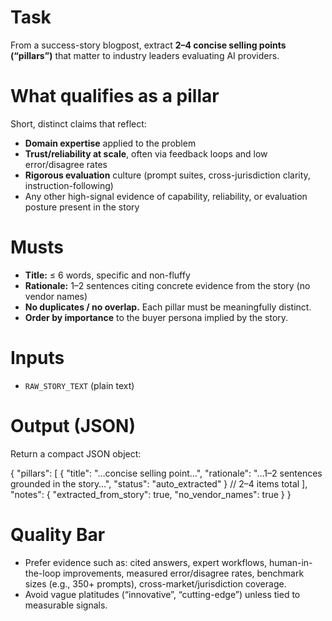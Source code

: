 # Task
From a success-story blogpost, extract **2–4 concise selling points (“pillars”)** that matter to industry leaders evaluating AI providers.

# What qualifies as a pillar
Short, distinct claims that reflect:
- **Domain expertise** applied to the problem
- **Trust/reliability at scale**, often via feedback loops and low error/disagree rates
- **Rigorous evaluation** culture (prompt suites, cross-jurisdiction clarity, instruction-following)
- Any other high-signal evidence of capability, reliability, or evaluation posture present in the story

# Musts
- **Title:** ≤ 6 words, specific and non-fluffy
- **Rationale:** 1–2 sentences citing concrete evidence from the story (no vendor names)
- **No duplicates / no overlap.** Each pillar must be meaningfully distinct.
- **Order by importance** to the buyer persona implied by the story.

# Inputs
- `RAW_STORY_TEXT` (plain text)

# Output (JSON)
Return a compact JSON object:

{
  "pillars": [
    {
      "title": "…concise selling point…",
      "rationale": "…1–2 sentences grounded in the story…",
      "status": "auto_extracted"
    }
    // 2–4 items total
  ],
  "notes": {
    "extracted_from_story": true,
    "no_vendor_names": true
  }
}

# Quality Bar
- Prefer evidence such as: cited answers, expert workflows, human-in-the-loop improvements, measured error/disagree rates, benchmark sizes (e.g., 350+ prompts), cross-market/jurisdiction coverage.
- Avoid vague platitudes (“innovative”, “cutting-edge”) unless tied to measurable signals.
